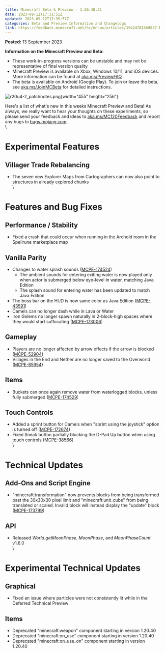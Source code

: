```yaml
---
title: Minecraft Beta & Preview - 1.20.40.21
date: 2023-09-12T17:31:51Z
updated: 2023-09-12T17:35:57Z
categories: Beta and Preview Information and Changelogs
link: https://feedback.minecraft.net/hc/en-us/articles/19424781869837-Minecraft-Beta-Preview-1-20-40-21
---
```


**Posted:** 13 September 2023

**Information on the Minecraft Preview and Beta:**

-   These work-in-progress versions can be unstable and may not be representative of final version quality
-   Minecraft Preview is available on Xbox, Windows 10/11, and iOS devices. More information can be found at [aka.ms/PreviewFAQ](https://aka.ms/PreviewFAQ)
-   The beta is available on Android (Google Play). To join or leave the beta, see [aka.ms/JoinMCBeta](https://aka.ms/JoinMCBeta) for detailed instructions.

![r20u4-2_patchnotes.png](https://feedback.minecraft.net/hc/article_attachments/19424855494797){width="455" height="256"}

Here's a list of what's new in this weeks Minecraft Preview and Beta! As always, we really want to hear your thoughts on these experiments, so please send your feedback and ideas to [aka.ms/MC120Feedback](http://aka.ms/MC120Feedback) and report any bugs to [bugs.mojang.com](http://bugs.mojang.com/).\
\

# Experimental Features

## Villager Trade Rebalancing

-   The seven new Explorer Maps from Cartographers can now also point to structures in already explored chunks\
    \

# Features and Bug Fixes

## Performance / Stability

-   Fixed a crash that could occur when running in the Archold room in the Spellrune marketplace map

## Vanilla Parity

-   Changes to water splash sounds ([MCPE-174524](https://bugs.mojang.com/browse/MCPE-174524))
    -   The ambient sounds for entering exiting water is now played only when actor is submerged below eye-level in water, matching Java Edition
    -   The splash sound for entering water has been updated to match Java Edition
-   The boss bar on the HUD is now same color as Java Edition ([MCPE-43591](https://bugs.mojang.com/browse/MCPE-43591))
-   Camels can no longer dash while in Lava or Water
-   Iron Golems no longer spawn naturally in 2-block-high spaces where they would start suffocating ([MCPE-173006](https://bugs.mojang.com/browse/MCPE-173006))

## Gameplay

-   Players are no longer affected by arrow effects if the arrow is blocked ([MCPE-52904](https://bugs.mojang.com/browse/MCPE-52904))
-   Villages in the End and Nether are no longer saved to the Overworld ([MCPE-85954](https://bugs.mojang.com/browse/MCPE-85954))

## Items

-   Buckets can once again remove water from waterlogged blocks, unless fully submerged ([MCPE-174529](https://bugs.mojang.com/browse/MCPE-174529))

## Touch Controls

-   Added a sprint button for Camels when \"sprint using the joystick\" option is turned off ([MCPE-172674](https://bugs.mojang.com/browse/MCPE-172674))
-   Fixed Sneak button partially blocking the D-Pad Up button when using touch controls ([MCPE-38566](https://bugs.mojang.com/browse/MCPE-38566))\
    \

# Technical Updates

## Add-Ons and Script Engine

-   \"minecraft:transformation\" now prevents blocks from being transformed past the 30x30x30 pixel limit and \"minecraft:unit_cube\" from being translated or scaled. Invalid block will instead display the \"update\" block ([MCPE-173799](https://bugs.mojang.com/browse/MCPE-173799))

## API

-   Released *World.getMoonPhase*, *MoonPhase*, and *MoonPhaseCount* v1.6.0\
    \

# Experimental Technical Updates

## Graphical

-   Fixed an issue where particles were not consistently lit while in the Deferred Technical Preview

## Items

-   Deprecated \"minecraft:weapon\" component starting in version 1.20.40
-   Deprecated \"minecraft:on_use\" component starting in version 1.20.40
-   Deprecated \"minecraft:on_use_on\" component starting in version 1.20.40
